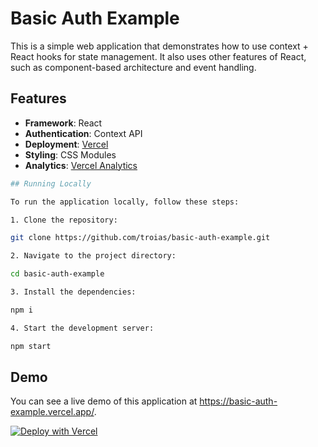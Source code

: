 # Basic Auth Example

This is a simple web application that demonstrates how to use context + React hooks for state management. It also uses other features of React, such as component-based architecture and event handling. 

## Features

- **Framework**: React
- **Authentication**: Context API
- **Deployment**: [Vercel](https://vercel.com)
- **Styling**: CSS Modules
- **Analytics**: [Vercel Analytics](https://vercel.com/analytics)

```bash
## Running Locally

To run the application locally, follow these steps:

1. Clone the repository:

git clone https://github.com/troias/basic-auth-example.git

2. Navigate to the project directory:

cd basic-auth-example

3. Install the dependencies:

npm i 

4. Start the development server:

npm start

```

## Demo

You can see a live demo of this application at https://basic-auth-example.vercel.app/. 

[![Deploy with Vercel](https://vercel.com/button)](https://vercel.com/new/clone?repository-url=https%3A%2F%2Fgithub.com%2Ftroias%2Fbasic-auth-example)
